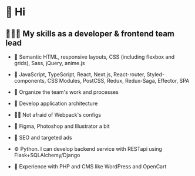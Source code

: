# 👋 Hi 

## 👨🏻‍💻 My skills as a developer & frontend team lead

- 🔮 Semantic HTML, responsive layouts, CSS (including flexbox and grids), Sass, jQuery, anime.js

- 📜 JavaScript, TypeScript, React, Next.js, React-router, Styled-components, CSS Modules, PostCSS, Redux, Redux-Saga, Effector, SPA

- 🚀 Organize the team's work and processes

- 🧠 Develop application architecture

- 🧙🏻 Not afraid of Webpack's configs

- 🎨 Figma, Photoshop and Illustrator a bit

- 👀 SEO and targeted ads

- ⚙️ Python. I can develop backend service with RESTapi using Flask+SQLAlchemy/Django

- 🔧 Experience with PHP and CMS like WordPress and OpenCart
